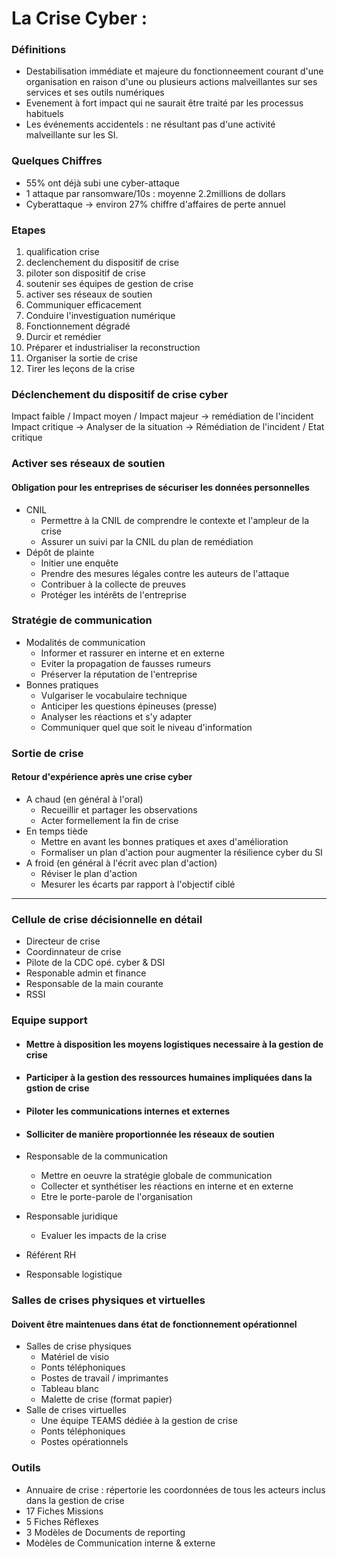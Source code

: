 # La Crise Cyber :


### Définitions
* Destabilisation immédiate et majeure du fonctionneement courant d'une organisation en raison d'une ou plusieurs actions malveillantes sur ses services et ses outils numériques
* Evenement à fort impact qui ne saurait être traité par les processus habituels
* Les événements accidentels : ne résultant pas d'une activité malveillante sur les SI.


### Quelques Chiffres
* 55% ont déjà subi une cyber-attaque
* 1 attaque par ransomware/10s : moyenne 2.2millions de dollars
* Cyberattaque -> environ 27% chiffre d'affaires de perte annuel


### Etapes
1. qualification crise 
1. declenchement du dispositif de crise 
1. piloter son dispositif de crise
1. soutenir ses équipes de gestion de crise
1. activer ses réseaux de soutien
1. Communiquer efficacement
1. Conduire l'investiguation numérique
1. Fonctionnement dégradé
1. Durcir et remédier
1. Préparer et industrialiser la reconstruction
1. Organiser la sortie de crise
1. Tirer les leçons de la crise


### Déclenchement du dispositif de crise cyber

Impact faible / Impact moyen / Impact majeur -> remédiation de l'incident
Impact critique -> Analyser de la situation -> Rémédiation de l'incident / Etat critique


### Activer ses réseaux de soutien

#### Obligation pour les entreprises de sécuriser les données personnelles
* CNIL
	* Permettre à la CNIL de comprendre le contexte et l'ampleur de la crise
	* Assurer un suivi par la CNIL du plan de remédiation
* Dépôt de plainte
	* Initier une enquête
	* Prendre des mesures légales contre les auteurs de l'attaque
	* Contribuer à la collecte de preuves
	* Protéger les intérêts de l'entreprise

### Stratégie de communication

* Modalités  de communication
	* Informer et rassurer en interne et en externe
	* Eviter la propagation de fausses rumeurs
	* Préserver la réputation de l'entreprise
* Bonnes pratiques
	* Vulgariser le vocabulaire technique
	* Anticiper les questions épineuses (presse)
	* Analyser les réactions et s'y adapter
	* Communiquer quel que soit le niveau d'information

### Sortie de crise

#### Retour d'expérience après une crise cyber
* A chaud (en général à l'oral)
	* Recueillir et partager les observations
	* Acter formellement la fin de crise
* En temps tiède
	* Mettre en avant les bonnes pratiques et axes d'amélioration
	* Formaliser un plan d'action pour augmenter la résilience cyber du SI
* A froid (en général à l'écrit avec plan d'action)
	* Réviser le plan d'action
	* Mesurer les écarts par rapport à l'objectif ciblé

_ _ _

### Cellule de crise décisionnelle en détail
* Directeur de crise
* Coordinnateur de crise
* Pilote de la CDC opé. cyber & DSI
* Responable admin et finance
* Responsable de la main courante
* RSSI

### Equipe support
* #### Mettre à disposition les moyens logistiques necessaire à la gestion de crise
* #### Participer à la gestion des ressources humaines impliquées dans la gstion de crise
* #### Piloter les communications internes et externes
* #### Solliciter de manière proportionnée les réseaux de soutien

* Responsable de la communication
	* Mettre en oeuvre la stratégie globale de communication
	* Collecter et synthétiser les réactions en interne et en externe
	* Etre le porte-parole de l'organisation
* Responsable juridique
	* Evaluer les impacts de la crise
* Référent RH
* Responsable logistique

### Salles de crises physiques et virtuelles

#### Doivent être maintenues dans état de fonctionnement opérationnel

* Salles de crise physiques
	* Matériel de visio
	* Ponts téléphoniques
	* Postes de travail / imprimantes
	* Tableau blanc
	* Malette de crise (format papier)
* Salle de crises virtuelles
	* Une équipe TEAMS dédiée à la gestion de crise
	* Ponts téléphoniques
	* Postes opérationnels

### Outils

* Annuaire de crise : répertorie les coordonnées de tous les acteurs inclus dans la gestion de crise
* 17 Fiches Missions
* 5 Fiches Réflexes
* 3 Modèles de Documents de reporting
* Modèles de Communication interne & externe
